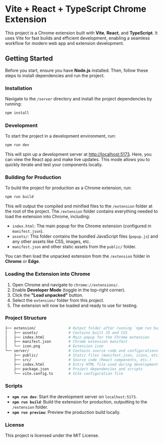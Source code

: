 # Vite + React + TypeScript Chrome Extension

This project is a Chrome extension built with **Vite**, **React**, and **TypeScript**. It uses Vite for fast builds and efficient development, enabling a seamless workflow for modern web app and extension development.

## Getting Started

Before you start, ensure you have **Node.js** installed. Then, follow these steps to install dependencies and run the project.

### Installation

Navigate to the `/server` directory and install the project dependencies by running:

```bash
npm install
```

### Development

To start the project in a development environment, run:

```bash
npm run dev
```

This will spin up a development server at [http://localhost:5173](http://localhost:5173). Here, you can view the React app and make live updates. This mode allows you to quickly iterate and test your components locally.

### Building for Production

To build the project for production as a Chrome extension, run:

```bash
npm run build
```

This will output the compiled and minified files to the `/extension` folder at the root of the project. The `/extension` folder contains everything needed to load the extension into Chrome, including:

- `index.html`: The main popup for the Chrome extension (configured in `manifest.json`).
- `assets/`: This folder contains the bundled JavaScript files (`popup.js`) and any other assets like CSS, images, etc.
- `manifest.json` and other static assets from the `public/` folder.

You can then load the unpacked extension from the `/extension` folder in **Chrome** or **Edge**.

### Loading the Extension into Chrome

1. Open Chrome and navigate to `chrome://extensions/`.
2. Enable **Developer Mode** (toggle in the top-right corner).
3. Click the **"Load unpacked"** button.
4. Select the `extension/` folder from this project.
5. The extension will now be loaded and ready to use for testing.

### Project Structure

```bash
├── extension/               # Output folder after running `npm run build`
│   ├── assets/              # Contains built JS and CSS
│   ├── index.html           # Main popup for the Chrome extension
│   ├── manifest.json        # Chrome extension manifest
│   └── icon.png             # Extension icon
└── server/                  # Contains source code and configurations
    ├── public/              # Static files (manifest.json, icons, etc.)
    ├── src/                 # Source code (React components, etc.)
    ├── index.html           # Entry HTML file used during development
    ├── package.json         # Project dependencies and scripts
    └── vite.config.ts       # Vite configuration file
```

### Scripts

- **`npm run dev`**: Start the development server on `localhost:5173`.
- **`npm run build`**: Build the extension for production, outputting to the `/extension` folder.
- **`npm run preview`**: Preview the production build locally.

### License

This project is licensed under the MIT License.
